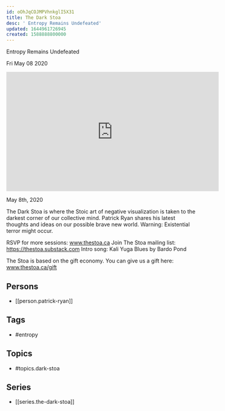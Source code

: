 ```yaml
---
id: oOhJqCOJMPVhnkglI5X31
title: The Dark Stoa
desc: ' Entropy Remains Undefeated'
updated: 1644961726945
created: 1588888800000
---
```



 Entropy Remains Undefeated

Fri May 08 2020

<iframe width="560" height="315" src="https://www.youtube.com/embed/h6xnYsV8C8s" title="The Dark Stoa: Entropy Remains Undefeated w/ Patrick Ryan" frameborder="0" allow="accelerometer; autoplay; clipboard-write; encrypted-media; gyroscope; picture-in-picture" allowfullscreen ></iframe>

May 8th, 2020

The Dark Stoa is where the Stoic art of negative visualization is taken to the darkest corner of our collective mind. Patrick Ryan shares his latest thoughts and ideas on our possible brave new world. Warning: Existential terror might occur.

RSVP for more sessions: www.thestoa.ca
Join The Stoa mailing list: https://thestoa.substack.com
Intro song: Kali Yuga Blues by Bardo Pond

The Stoa is based on the gift economy. You can give us a gift here: www.thestoa.ca/gift

## Persons

- [[person.patrick-ryan]]

## Tags

- #entropy

## Topics

- #topics.dark-stoa

## Series

- [[series.the-dark-stoa]]

